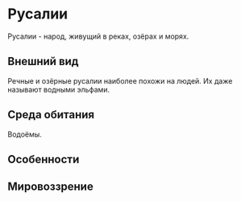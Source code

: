 # Русалии

Русалии - народ, живущий в реках, озёрах и морях.

## Внешний вид

Речные и озёрные русалии наиболее похожи на людей. Их даже называют водными эльфами.

## Среда обитания

Водоёмы.

## Особенности

## Мировоззрение

